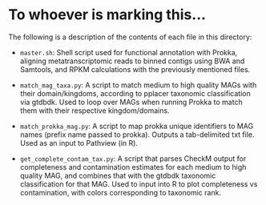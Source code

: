 # To whoever is marking this...

The following is a description of the contents of each file in this directory:

- `master.sh`: Shell script used for functional annotation with Prokka, aligning metatranscriptomic reads to binned contigs using BWA and Samtools, and RPKM calculations with the previously mentioned files.

- `match_mag_taxa.py`: A script to match medium to high quality MAGs with their domain/kingdoms, according to
pplacer taxonomic classification via gtdbdk. Used to loop over MAGs when running Prokka to match them with their respective kingdom/domains. 

- `match_prokka_mag.py`: A script to map prokka unique identifiers to MAG names (prefix name passed to prokka). Outputs a tab-delimited txt file. Used as an input to Pathview (in R).

- `get_complete_contam_tax.py`: A script that parses CheckM output for completeness and contamination estimates for each medium to high quality MAG, and combines that with the gtdbdk taxonomic classification for that MAG. Used to input into R to plot completeness vs contamination, with colors corresponding to taxonomic rank.
